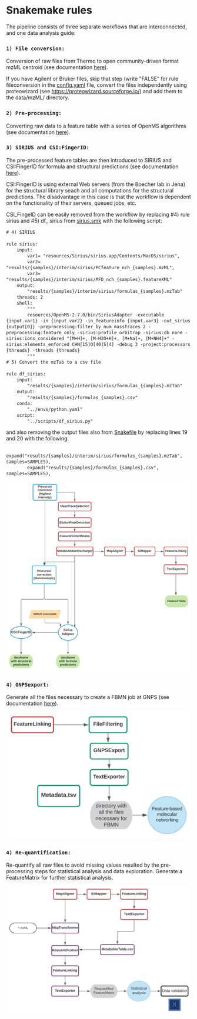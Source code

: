 # Snakemake rules 

The pipeline consists of three separate workflows that are interconnected, and one data analysis guide:

### `1) File conversion:`

Conversion of raw files from Thermo to open community-driven format mzML centroid (see documentation [here](https://github.com/compomics/ThermoRawFileParser)).

If you have Agilent or Bruker files, skip that step (write "FALSE" for rule fileconversion in the [config.yaml](config/config.yaml) file, convert the files independently using proteowizard (see https://proteowizard.sourceforge.io/) and add them to the data/mzML/ directory.

### `2) Pre-processing:`

Converting raw data to a feature table with a series of OpenMS algorithms (see documentation [here](https://abibuilder.informatik.uni-tuebingen.de/archive/openms/Documentation/nightly/html/index.html)). 

### `3) SIRIUS and CSI:FingerID:`

The pre-processed feature tables are then introduced to SIRIUS and CSI:FingerID for formula and structural predictions (see documentation [here](https://boecker-lab.github.io/docs.sirius.github.io/)).

CSI:FingerID is using external Web servers (from the Boecher lab in Jena) for the structural library seach and all computations for the structural predictions. The disadvantage in this case is that the workflow is dependent on the functionality of their servers, queued jobs, etc. 

CSI_FingeID can be easily removed from the workflow by replacing #4) rule sirius and #5) df_ sirius from [sirius.smk](workflow/rules/sirius.smk) with the following script:

```
# 4) SIRIUS 

rule sirius:
    input: 
        var1= "resources/Sirius/sirius.app/Contents/MacOS/sirius",
        var2= "results/{samples}/interim/sirius/PCfeature_nch_{samples}.mzML", 
        var3= "results/{samples}/interim/sirius/MFD_nch_{samples}.featureXML"        
    output:
        "results/{samples}/interim/sirius/formulas_{samples}.mzTab"
    threads: 2
    shell:
        """
        resources/OpenMS-2.7.0/bin/SiriusAdapter -executable {input.var1} -in {input.var2} -in_featureinfo {input.var3} -out_sirius {output[0]} -preprocessing:filter_by_num_masstraces 2 -preprocessing:feature_only -sirius:profile orbitrap -sirius:db none -sirius:ions_considered "[M+H]+, [M-H2O+H]+, [M+Na]+, [M+NH4]+" -sirius:elements_enforced CHN[15]O[40]S[4] -debug 3 -project:processors {threads} -threads {threads}
        """
# 5) Convert the mzTab to a csv file

rule df_sirius:
    input: 
        "results/{samples}/interim/sirius/formulas_{samples}.mzTab"
    output:
        "results/{samples}/formulas_{samples}.csv"
    conda:
        "../envs/python.yaml"
    script:
        "../scripts/df_sirius.py"

```

and also removing the output files also from [Snakefile](workflow/Snakefile) by replacing lines 19 and 20 with the following:

```
        expand("results/{samples}/interim/sirius/formulas_{samples}.mzTab", samples=SAMPLES),
        expand("results/{samples}/formulas_{samples}.csv", samples=SAMPLES),
```

![dag](/images/Preprocessing+SIRIUS_CSI_FingerID.svg)

### `4) GNPSexport:` 

Generate all the files necessary to create a FBMN job at GNPS (see documentation [here](https://ccms-ucsd.github.io/GNPSDocumentation/featurebasedmolecularnetworking-with-openms/)). 

![dag](/images/GNPSExport.svg) 

### `4) Re-quantification:` 

Re-quantify all raw files to avoid missing values resulted by the pre-processing steps for statistical analysis and data exploration. Generate a FeatureMatrix for further statistical analysis.

![dag](/images/Re-quantification.svg) 
